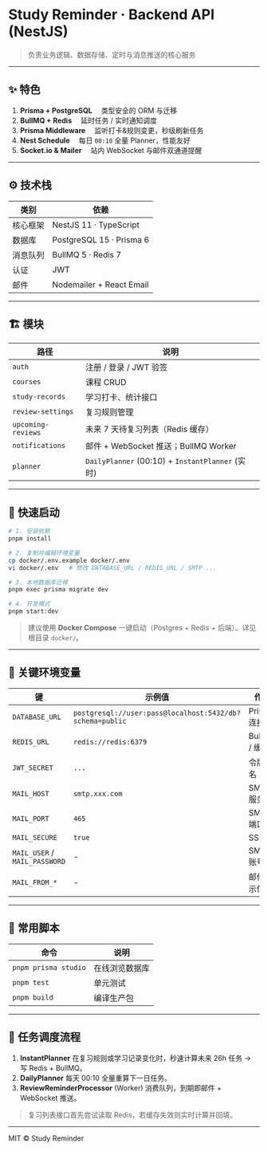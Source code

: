 # Study Reminder · Backend API (NestJS)

> 负责业务逻辑、数据存储、定时与消息推送的核心服务

---

## ✨ 特色

1. **Prisma + PostgreSQL**  类型安全的 ORM 与迁移
2. **BullMQ + Redis**  延时任务 / 实时通知调度
3. **Prisma Middleware**  监听打卡&规则变更，秒级刷新任务
4. **Nest Schedule**  每日 `00:10` 全量 Planner，性能友好
5. **Socket.io & Mailer**  站内 WebSocket 与邮件双通道提醒

---

## ⚙️ 技术栈

| 类别     | 依赖                     |
| -------- | ------------------------ |
| 核心框架 | NestJS 11 · TypeScript   |
| 数据库   | PostgreSQL 15 · Prisma 6 |
| 消息队列 | BullMQ 5 · Redis 7       |
| 认证     | JWT                      |
| 邮件     | Nodemailer + React Email |

---

## 🏗️ 模块

| 路径               | 说明                                             |
| ------------------ | ------------------------------------------------ |
| `auth`             | 注册 / 登录 / JWT 验签                           |
| `courses`          | 课程 CRUD                                        |
| `study-records`    | 学习打卡、统计接口                               |
| `review-settings`  | 复习规则管理                                     |
| `upcoming-reviews` | 未来 7 天待复习列表（Redis 缓存）                |
| `notifications`    | 邮件 + WebSocket 推送；BullMQ Worker             |
| `planner`          | `DailyPlanner` (00:10) + `InstantPlanner` (实时) |

---

## 🚀 快速启动

```bash
# 1. 安装依赖
pnpm install

# 2. 复制并编辑环境变量
cp docker/.env.example docker/.env
vi docker/.env   # 修改 DATABASE_URL / REDIS_URL / SMTP ...

# 3. 本地数据库迁移
pnpm exec prisma migrate dev

# 4. 开发模式
pnpm start:dev
```

> 建议使用 **Docker Compose** 一键启动（Postgres + Redis + 后端）。详见根目录 `docker/`。

---

## 🔑 关键环境变量

| 键                            | 示例值                                                   | 作用          |
| ----------------------------- | -------------------------------------------------------- | ------------- |
| `DATABASE_URL`                | `postgresql://user:pass@localhost:5432/db?schema=public` | Prisma 连接串 |
| `REDIS_URL`                   | `redis://redis:6379`                                     | BullMQ / 缓存 |
| `JWT_SECRET`                  | `...`                                                    | 令牌签名      |
| `MAIL_HOST`                   | `smtp.xxx.com`                                           | SMTP 服务器   |
| `MAIL_PORT`                   | `465`                                                    | SMTP 端口     |
| `MAIL_SECURE`                 | `true`                                                   | SSL           |
| `MAIL_USER` / `MAIL_PASSWORD` | -                                                        | SMTP 账号     |
| `MAIL_FROM_*`                 | -                                                        | 邮件显示信息  |

---

## 📜 常用脚本

| 命令                 | 说明           |
| -------------------- | -------------- |
| `pnpm prisma studio` | 在线浏览数据库 |
| `pnpm test`          | 单元测试       |
| `pnpm build`         | 编译生产包     |

---

## 📝 任务调度流程

1. **InstantPlanner** 在复习规则或学习记录变化时，秒速计算未来 26h 任务 → 写 Redis + BullMQ。
2. **DailyPlanner** 每天 00:10 全量重算下一日任务。
3. **ReviewReminderProcessor** (Worker) 消费队列，到期即邮件 + WebSocket 推送。

> 复习列表接口首先尝试读取 Redis，若缓存失效则实时计算并回填。

---

MIT © Study Reminder
